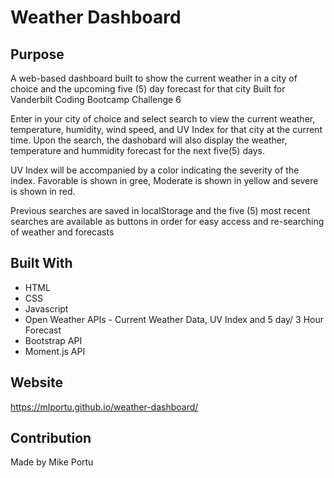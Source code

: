 # Weather Dashboard

## Purpose
A web-based dashboard built to show the current weather in a city of choice and the upcoming five (5) day forecast for that city
Built for Vanderbilt Coding Bootcamp Challenge 6

Enter in your city of choice and select search to view the current weather, temperature, humidity, wind speed, and UV Index for that city at the current time. Upon the search, the dashobard will also display the weather, temperature and hummidity forecast for the next five(5) days. 

UV Index will be accompanied by a color indicating the severity of the index. Favorable is shown in gree, Moderate is shown in yellow and severe is shown in red. 

Previous searches are saved in localStorage and the five (5) most recent searches are available as buttons in order for easy access and re-searching of weather and forecasts

## Built With
* HTML
* CSS
* Javascript
* Open Weather APIs - Current Weather Data, UV Index and 5 day/ 3 Hour Forecast
* Bootstrap API
* Moment.js API

## Website
https://mlportu.github.io/weather-dashboard/

## Contribution
Made by Mike Portu

